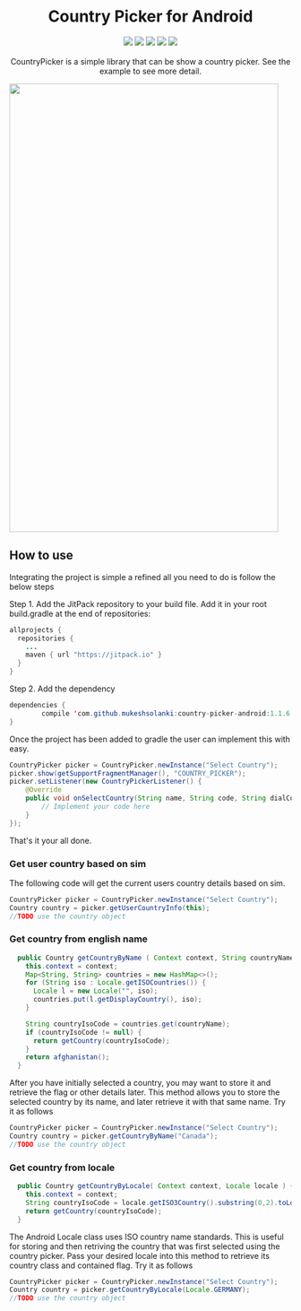 <h1 align="center">Country Picker for Android</h1>
<p align="center">
  <a href="https://android-arsenal.com/api?level=9"> <img src="https://img.shields.io/badge/API-9%2B-blue.svg?style=flat" /></a>
  <a href="https://jitpack.io/#mukeshsolanki/country-picker-android"> <img src="https://jitpack.io/v/mukeshsolanki/country-picker-android.svg" /></a>
  <a href="http://android-arsenal.com/details/3/3561"> <img src="https://img.shields.io/badge/Android%20Arsenal-Country%20Picker-brightgreen.svg?style=flat" /></a>
  <a href="https://travis-ci.org/mukeshsolanki/country-picker-android"> <img src="https://travis-ci.org/mukeshsolanki/country-picker-android.svg?branch=master" /></a>
  <a href="https://www.paypal.me/mukeshsolanki"> <img src="https://img.shields.io/badge/paypal-donate-yellow.svg" /></a>
  <br /><br />CountryPicker is a simple library that can be show a country picker. See the example to see more detail.
</p>


<img src="https://raw.githubusercontent.com/mukeshsolanki/country-picker-android/master/Screenshot_20160506-152951.png" width="480" height="800" />

## How to use

Integrating the project is simple a refined all you need to do is follow the below steps

Step 1. Add the JitPack repository to your build file. Add it in your root build.gradle at the end of repositories:

```java
allprojects {
  repositories {
    ...
    maven { url "https://jitpack.io" }
  }
}
```
Step 2. Add the dependency
```java
dependencies {
        compile 'com.github.mukeshsolanki:country-picker-android:1.1.6'
}
```

Once the project has been added to gradle the user can implement this with easy.

```java
CountryPicker picker = CountryPicker.newInstance("Select Country");
picker.show(getSupportFragmentManager(), "COUNTRY_PICKER");
picker.setListener(new CountryPickerListener() {
    @Override
    public void onSelectCountry(String name, String code, String dialCode, int flagDrawableResID) {
        // Implement your code here
    }
});
```

That's it your all done.

### Get user country based on sim

The following code will get the current users country details based on sim.

```java
CountryPicker picker = CountryPicker.newInstance("Select Country");
Country country = picker.getUserCountryInfo(this);
//TODO use the country object
```

### Get country from english name

```java
  public Country getCountryByName ( Context context, String countryName ) {
    this.context = context;
    Map<String, String> countries = new HashMap<>();
    for (String iso : Locale.getISOCountries()) {
      Locale l = new Locale("", iso);
      countries.put(l.getDisplayCountry(), iso);
    }

    String countryIsoCode = countries.get(countryName);
    if (countryIsoCode != null) {
      return getCountry(countryIsoCode);
    }
    return afghanistan();
  }
```
  
After you have initially selected a country, you may want to store it and retrieve the flag or other details later. This method allows you to store the selected country by its name, and later retrieve it with that same name. Try it as follows

```java
CountryPicker picker = CountryPicker.newInstance("Select Country");
Country country = picker.getCountryByName("Canada");
//TODO use the country object
```

### Get country from locale

```java
  public Country getCountryByLocale( Context context, Locale locale ) {
    this.context = context;
    String countryIsoCode = locale.getISO3Country().substring(0,2).toLowerCase();
    return getCountry(countryIsoCode);
  }
```

The Android Locale class uses ISO country name standards. This is useful for storing and then retriving the country that was first selected using the country picker. Pass your desired locale into this method to retrieve its country class and contained flag. Try it as follows

```java
CountryPicker picker = CountryPicker.newInstance("Select Country");
Country country = picker.getCountryByLocale(Locale.GERMANY);
//TODO use the country object
```
